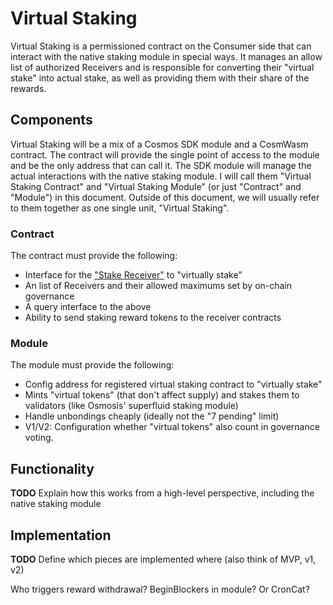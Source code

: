 # Virtual Staking

Virtual Staking is a permissioned contract on the Consumer side that can interact with the
native staking module in special ways. It manages an allow list of authorized Receivers
and is responsible for converting their "virtual stake" into actual stake, as well
as providing them with their share of the rewards.

## Components

Virtual Staking will be a mix of a Cosmos SDK module and a CosmWasm contract. The contract will provide
the single point of access to the module and be the only address that can call it. The SDK module will
manage the actual interactions with the native staking module. I will call them "Virtual Staking Contract"
and "Virtual Staking Module" (or just "Contract" and "Module") in this document. Outside of this document,
we will usually refer to them together as one single unit, "Virtual Staking".

### Contract

The contract must provide the following:

* Interface for the ["Stake Receiver"](./Receiver.md) to "virtually stake"
* An list of Receivers and their allowed maximums set by on-chain governance
* A query interface to the above
* Ability to send staking reward tokens to the receiver contracts

### Module

The module must provide the following:

* Config address for registered virtual staking contract to "virtually stake"
* Mints "virtual tokens" (that don't affect supply) and stakes them to validators (like Osmosis' superfluid staking module)
* Handle unbondings cheaply (ideally not the "7 pending" limit)
* V1/V2: Configuration whether "virtual tokens" also count in governance voting.

## Functionality

**TODO** Explain how this works from a high-level perspective, including the native staking module

## Implementation

**TODO** Define which pieces are implemented where (also think of MVP, v1, v2)

Who triggers reward withdrawal? BeginBlockers in module? Or CronCat?
